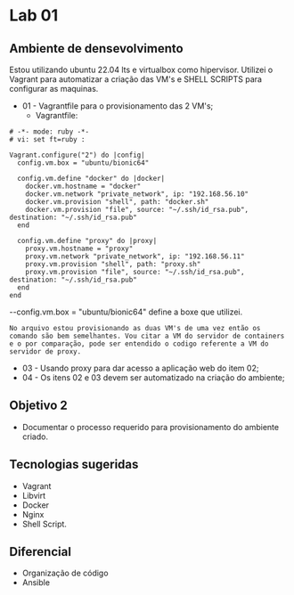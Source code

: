 # Lab 01

## Ambiente de densevolvimento
   Estou utilizando ubuntu 22.04 lts e virtualbox como hipervisor.
   Utilizei o Vagrant para automatizar a criação das VM's e SHELL SCRIPTS para configurar as maquinas.


- 01 - Vagrantfile para o provisionamento das 2 VM's;
   - Vagrantfile:

```
# -*- mode: ruby -*-
# vi: set ft=ruby :

Vagrant.configure("2") do |config|
  config.vm.box = "ubuntu/bionic64"

  config.vm.define "docker" do |docker|
    docker.vm.hostname = "docker"
    docker.vm.network "private_network", ip: "192.168.56.10"
    docker.vm.provision "shell", path: "docker.sh"
    docker.vm.provision "file", source: "~/.ssh/id_rsa.pub", destination: "~/.ssh/id_rsa.pub" 
  end

  config.vm.define "proxy" do |proxy|
    proxy.vm.hostname = "proxy"
    proxy.vm.network "private_network", ip: "192.168.56.11"
    proxy.vm.provision "shell", path: "proxy.sh"
    proxy.vm.provision "file", source: "~/.ssh/id_rsa.pub", destination: "~/.ssh/id_rsa.pub" 
  end
end
```


--config.vm.box = "ubuntu/bionic64"
    define a boxe que utilizei.

`
No arquivo estou provisionando as duas VM's de uma vez então os comando são bem semelhantes. Vou citar a VM do servidor de containers e o por comparação, pode ser entendido o codigo referente a VM do servidor de proxy.
`






- 03 - Usando proxy para dar acesso a aplicação web do item 02;
- 04 - Os itens 02 e 03 devem ser automatizado na criação do ambiente;

## Objetivo 2
- Documentar o processo requerido para provisionamento do ambiente criado.

## Tecnologias sugeridas
- Vagrant
- Libvirt 
- Docker
- Nginx
- Shell Script.

## Diferencial
- Organização de código
- Ansible
